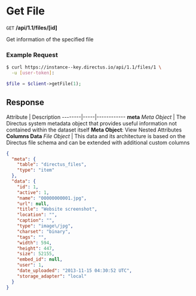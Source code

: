 # Get File

<span class="request">`GET` **/api/1.1/files/[id]**</span>

<span class="description">Get information of the specified file</span>

### Example Request

```bash
$ curl https://instance--key.directus.io/api/1.1/files/1 \
  -u [user-token]:
```

```php
$file = $client->getFile(1);
```

## Response

<span class="attributes">Attribute</span> | Description
--------|-----|------------
**meta** _Meta Object_ | The Directus system metadata object that provides useful information not contained within the dataset itself <a class="object">**Meta Object**: View Nested Attributes</a>
**Columns Data** _File Object_ | <span class="custom">This data and its architecture is based on the Directus file schema and can be extended with additional custom columns</span>

```json
{
  "meta": {
    "table": "directus_files",
    "type": "item"
  },
  "data": {
    "id": 1,
    "active": 1,
    "name": "00000000001.jpg",
    "url": null,
    "title": "Website screenshot",
    "location": "",
    "caption": "",
    "type": "image\/jpg",
    "charset": "binary",
    "tags": "",
    "width": 594,
    "height": 447,
    "size": 52155,
    "embed_id": null,
    "user": 1,
    "date_uploaded": "2013-11-15 04:30:52 UTC",
    "storage_adapter": "local"
  }
}
```
